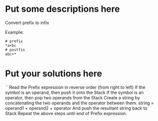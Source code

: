 
# Put some descriptions here 
Convert prefix to infix

Example: 
```
# prefix
*a+bc
# postfix
abc+*
```
# Put your solutions here

``
Read the Prefix expression in reverse order (from right to left)
If the symbol is an operand, then push it onto the Stack
If the symbol is an operator, then pop two operands from the Stack
Create a string by concatenating the two operands and the operator between them.
string = operand1 + operand2 + operator
And push the resultant string back to Stack
Repeat the above steps until end of Prefix expression.
```


